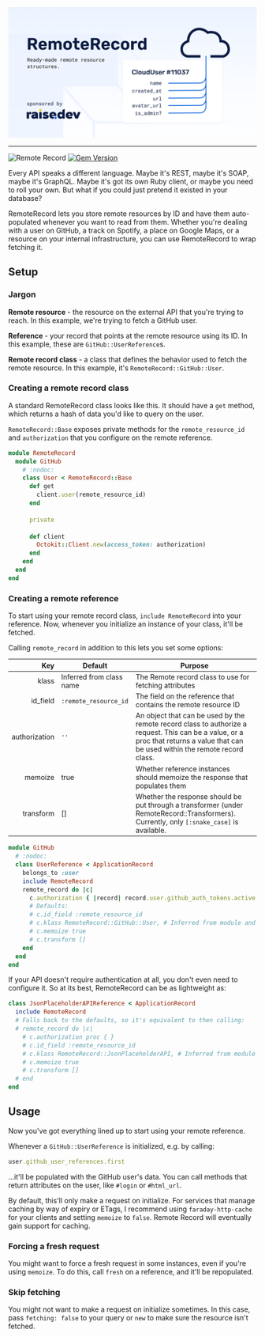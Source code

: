 ![RemoteRecord: Ready-made remote resource structures.](doc/header.svg)

---

![Remote Record](https://github.com/raisedevs/remote_record/workflows/Remote%20Record/badge.svg)
[![Gem Version](https://badge.fury.io/rb/remote_record.svg)](https://badge.fury.io/rb/remote_record)

Every API speaks a different language. Maybe it's REST, maybe it's SOAP, maybe
it's GraphQL. Maybe it's got its own Ruby client, or maybe you need to roll your
own. But what if you could just pretend it existed in your database?

RemoteRecord lets you store remote resources by ID and have them auto-populated
whenever you want to read from them. Whether you're dealing with a user on
GitHub, a track on Spotify, a place on Google Maps, or a resource on your
internal infrastructure, you can use RemoteRecord to wrap fetching it.

## Setup

### Jargon

**Remote resource** - the resource on the external API that you're trying to
reach. In this example, we're trying to fetch a GitHub user.

**Reference** - your record that points at the remote resource using its ID. In
this example, these are `GitHub::UserReference`s.

**Remote record class** - a class that defines the behavior used to fetch the
remote resource. In this example, it's `RemoteRecord::GitHub::User`.

### Creating a remote record class

A standard RemoteRecord class looks like this. It should have a `get` method,
which returns a hash of data you'd like to query on the user.

`RemoteRecord::Base` exposes private methods for the `remote_resource_id` and
`authorization` that you configure on the remote reference.

```ruby
module RemoteRecord
  module GitHub
    # :nodoc:
    class User < RemoteRecord::Base
      def get
        client.user(remote_resource_id)
      end

      private

      def client
        Octokit::Client.new(access_token: authorization)
      end
    end
  end
end
```

### Creating a remote reference

To start using your remote record class, `include RemoteRecord` into your reference. Now, whenever
you initialize an instance of your class, it'll be fetched.

Calling `remote_record` in addition to this lets you set some options:

| Key           | Default                  | Purpose                                                                                                                                                                            |
|--------------:|--------------------------|------------------------------------------------------------------------------------------------------------------------------------------------------------------------------------|
| klass         | Inferred from class name | The Remote record class to use for fetching attributes                                                                                                                             |
| id_field      | `:remote_resource_id`    | The field on the reference that contains the remote resource ID                                                                                                                    |
| authorization | `''`                     | An object that can be used by the remote record class to authorize a request. This can be a value, or a proc that returns a value that can be used within the remote record class. |
| memoize       | true                     | Whether reference instances should memoize the response that populates them                                                                                                        |
| transform     | []                       | Whether the response should be put through a transformer (under RemoteRecord::Transformers). Currently, only `[:snake_case]` is available.                                         |

```ruby
module GitHub
  # :nodoc:
  class UserReference < ApplicationRecord
    belongs_to :user
    include RemoteRecord
    remote_record do |c|
      c.authorization { |record| record.user.github_auth_tokens.active.first.token }
      # Defaults:
      # c.id_field :remote_resource_id
      # c.klass RemoteRecord::GitHub::User, # Inferred from module and class name
      # c.memoize true
      # c.transform []
    end
  end
end
```

If your API doesn't require authentication at all, you don't even need to
configure it. So at its best, RemoteRecord can be as lightweight as:

```ruby
class JsonPlaceholderAPIReference < ApplicationRecord
  include RemoteRecord
  # Falls back to the defaults, so it's equivalent to then calling:
  # remote_record do |c|
    # c.authorization proc { }
    # c.id_field :remote_resource_id
    # c.klass RemoteRecord::JsonPlaceholderAPI, # Inferred from module and class name
    # c.memoize true
    # c.transform []
  # end
end
```

## Usage

Now you've got everything lined up to start using your remote reference.

Whenever a `GitHub::UserReference` is initialized, e.g. by calling:

```ruby
user.github_user_references.first
```

...it'll be populated with the GitHub user's data. You can call methods that
return attributes on the user, like `#login` or `#html_url`.

By default, this'll only make a request on initialize. For services that manage
caching by way of expiry or ETags, I recommend using `faraday-http-cache` for
your clients and setting `memoize` to `false`. Remote Record will eventually
gain support for caching.

### Forcing a fresh request

You might want to force a fresh request in some instances, even if you're using
`memoize`. To do this, call `fresh` on a reference, and it'll be repopulated.

### Skip fetching

You might not want to make a request on initialize sometimes. In this case, pass `fetching: false` to your query or `new` to make sure the resource isn't fetched.
